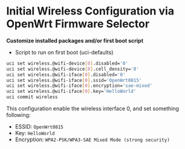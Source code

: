 # Initial Wireless Configuration via OpenWrt Firmware Selector

**Customize installed packages and/or first boot script**

* Script to run on first boot (uci-defaults)

```bash
uci set wireless.@wifi-device[0].disabled='0'
uci set wireless.@wifi-device[0].cell_density='0'
uci set wireless.@wifi-iface[0].disabled='0'
uci set wireless.@wifi-iface[0].ssid='OpenWrt0815'
uci set wireless.@wifi-iface[0].encryption='sae-mixed'
uci set wireless.@wifi-iface[0].key='HelloWorld'
uci commit wireless
```

This configuration enable the wireless interface 0, and set something following:

* ESSID: `OpenWrt0815`
* Key: `HelloWorld`
* Encryption: `WPA2-PSK/WPA3-SAE Mixed Mode (strong security)`
